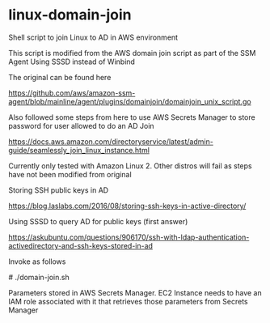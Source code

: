 # linux-domain-join
Shell script to join Linux to AD in AWS environment

This script is modified from the AWS domain join script as part of the SSM Agent
Using SSSD instead of Winbind

The original can be found here

<https://github.com/aws/amazon-ssm-agent/blob/mainline/agent/plugins/domainjoin/domainjoin_unix_script.go>

Also followed some steps from here to use AWS Secrets Manager to store password for user allowed to do an AD Join

<https://docs.aws.amazon.com/directoryservice/latest/admin-guide/seamlessly_join_linux_instance.html>

Currently only tested with Amazon Linux 2. Other distros will fail as steps have not been modified from original

Storing SSH public keys in AD

<https://blog.laslabs.com/2016/08/storing-ssh-keys-in-active-directory/>

Using SSSD to query AD for public keys (first answer)

<https://askubuntu.com/questions/906170/ssh-with-ldap-authentication-activedirectory-and-ssh-keys-stored-in-ad>

Invoke as follows

\# ./domain-join.sh 

Parameters stored in AWS Secrets Manager. EC2 Instance needs to have an IAM role associated with it that retrieves those parameters from Secrets Manager
